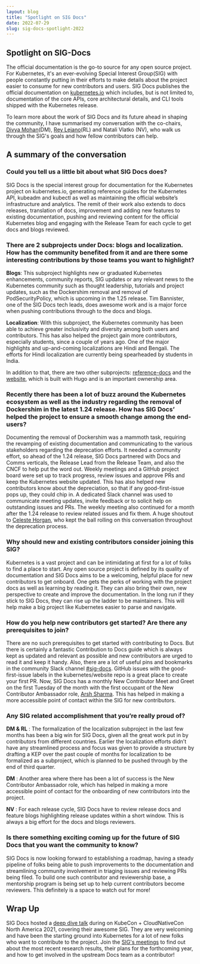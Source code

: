 ```yaml
---
layout: blog
title: "Spotlight on SIG Docs"
date: 2022-07-29
slug: sig-docs-spotlight-2022
---
```


## Spotlight on SIG-Docs

The official documentation is the go-to source for any open source project. For Kubernetes, it's an                                                                 ever-evolving Special Interest Group(SIG) with people constantly putting in their efforts to make                                                                details about the project easier to consume for new contributors and users. SIG Docs publishes the official documentation on 
[kubernetes.io](https://kubernetes.io) which includes, but is not limited to, 
documentation of the core APIs, core architectural details, and CLI tools shipped with the Kubernetes release. 

To learn more about the work of SIG Docs and its future ahead in shaping the community, I have summarised                                                             my conversation with the co-chairs, [Divya Mohan](https://twitter.com/Divya_Mohan02)(DM),                                                                           [Rey Lejano](https://twitter.com/reylejano)(RL) and Natali Vlatko (NV), who walk us through the SIG's goals and how fellow contributors can help.

## A summary of the conversation

### Could you tell us a little bit about what SIG Docs does?

SIG Docs is the special interest group for documentation for the Kubernetes project on kubernetes.io, 
generating reference guides for the Kubernetes API, kubeadm and kubectl as well as maintaining the official 
website’s infrastructure and analytics. The remit of their work also extends to docs releases, translation of docs, 
improvement and adding new features to existing documentation, pushing and reviewing content for the official 
Kubernetes blog and engaging with the Release Team for each cycle to get docs and blogs reviewed.


### There are 2 subprojects under Docs: blogs and localization. How has the community benefited from it and are there some interesting contributions by those teams you want to highlight?

**Blogs**: This subproject highlights new or graduated Kubernetes enhancements, community reports, SIG updates 
or any relevant news to the Kubernetes community such as thought leadership, tutorials and project updates, 
such as the Dockershim removal and removal of PodSecurityPolicy, which is upcoming in the 1.25 release.
Tim Bannister, one of the SIG Docs tech leads, does awesome work and is a major force when pushing contributions 
through to the docs and blogs.

**Localization**: With this subproject, the Kubernetes community has been able to achieve greater inclusivity 
and diversity among both users and contributors. This has also helped the project gain more contributors, 
especially students, since a couple of years ago.
One of the major highlights and up-and-coming localizations are Hindi and Bengali. The efforts for Hindi 
localization are currently being spearheaded by students in India.

In addition to that, there are two other subprojects: [reference-docs](https://github.com/kubernetes-sigs/reference-docs) and the [website](https://github.com/kubernetes/website), which is built with Hugo and is an important ownership area.

### Recently there has been a lot of buzz around the Kubernetes ecosystem as well as the industry regarding the removal of Dockershim in the latest 1.24 release. How has SIG Docs’ helped the project to ensure a smooth change among the end-users?

Documenting the removal of Dockershim was a mammoth task, requiring the revamping of existing documentation 
and communicating to the various stakeholders regarding the deprecation efforts. It needed a community effort, 
so ahead of the 1.24 release, SIG Docs partnered with Docs and Comms verticals, the Release Lead from the 
Release Team, and also the CNCF to help put the word out. Weekly meetings and a GitHub project board were 
set up to track progress, review issues and approve PRs and keep the Kubernetes website updated. This has 
also helped new contributors know about the depreciation, so that if any good-first-issue pops up, they could chip in. 
A dedicated Slack channel was used to communicate meeting updates, invite feedback or to solicit help on 
outstanding issues and PRs. The weekly meeting also continued for a month after the 1.24 release to review related issues and fix them.
A huge shoutout to [Celeste Horgan](https://twitter.com/celeste_horgan), who kept the ball rolling on this 
conversation throughout the deprecation process.

### Why should new and existing contributors consider joining this SIG?

Kubernetes is a vast project and can be intimidating at first for a lot of folks to find a place to start. 
Any open source project is defined by its quality of documentation and SIG Docs aims to be a welcoming, 
helpful place for new contributors to get onboard. One gets the perks of working with the project docs 
as well as learning by reading it. They can also bring their own, new perspective to create and improve 
the documentation. In the long run if they stick to SIG Docs, they can rise up the ladder to be maintainers. 
This will help make a big project like Kubernetes easier to parse and navigate. 

### How do you help new contributors get started? Are there any prerequisites to join?

There are no such prerequisites to get started with contributing to Docs. But there is certainly a fantastic 
Contribution to Docs guide which is always kept as updated and relevant as possible and new contributors 
are urged to read it and keep it handy. Also, there are a lot of useful pins and bookmarks in the 
community Slack channel [#sig-docs](https://kubernetes.slack.com/archives/C1J0BPD2M). GitHub issues with 
the good-first-issue labels in the kubernetes/website repo is a great place to create your first PR.
Now, SIG Docs has a monthly New Contributor Meet and Greet on the first Tuesday of the month with the 
first occupant of the New Contributor Ambassador role, [Arsh Sharma](https://twitter.com/RinkiyaKeDad). 
This has helped in making a more accessible point of contact within the SIG for new contributors.

### Any SIG related accomplishment that you’re really proud of?

**DM & RL** : The formalization of the localization subproject in the last few months has been a big win 
for SIG Docs, given all the great work put in by contributors from different countries. Earlier the 
localization efforts didn’t have any streamlined process and focus was given to provide a structure by 
drafting a KEP over the past couple of months for localization to be formalized as a subproject, which 
is planned to be pushed through by the end of third quarter.

**DM** : Another area where there has been a lot of success is the New Contributor Ambassador role, 
which has helped in making a more accessible point of contact for the onboarding of new contributors into the project.

**NV** : For each release cycle, SIG Docs have to review release docs and feature blogs highlighting 
release updates within a short window. This is always a big effort for the docs and blogs reviewers. 

### Is there something exciting coming up for the future of SIG Docs that you want the community to know?

SIG Docs is now looking forward to establishing a roadmap, having a steady pipeline of folks being able 
to push improvements to the documentation and streamlining community involvement in triaging issues and 
reviewing PRs being filed. To build one such contributor and reviewership base, a mentorship program is 
being set up to help current contributors become reviewers. This definitely is a space to watch out for more!


## Wrap Up

SIG Docs hosted a [deep dive talk](https://www.youtube.com/watch?v=GDfcBF5et3Q) 
during  on KubeCon + CloudNativeCon North America 2021, covering their awesome SIG. 
They are very welcoming and have been the starting ground into Kubernetes 
for a lot of new folks who want to contribute to the project. 
Join the [SIG's meetings](https://github.com/kubernetes/community/blob/master/sig-docs/README.md) to find out 
about the most recent research results, their plans for the forthcoming year, and how to get involved in the upstream Docs team as a contributor!
